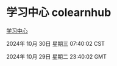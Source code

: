 # 学习中心 colearnhub
[学习中心](http://219.139.197.74:56308/colearnhub/)

2024年 10月 30日 星期三 07:40:02 CST

2024年 10月 29日 星期二 23:40:02 GMT
